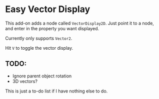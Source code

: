 # Easy Vector Display
This add-on adds a node called `VectorDisplay2D`. Just point it to a node, and enter in the property you want displayed.

Currently only supports `Vector2`.

Hit `V` to toggle the vector display.

## TODO:
 - Ignore parent object rotation
 - 3D vectors?

This is just a to-do list if I have nothing else to do.
